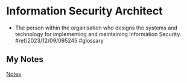 # Information Security Architect
- The person within the organisation who designs the systems and technology for implementing and maintaining Information Security. #ref/2023/12/09/095245 #glossary 
## My Notes
[Notes](mynotes/information-security-architect-notes.md)

